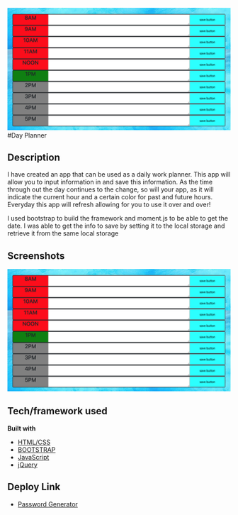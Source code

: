 ![HomePage](/assets/images/1.png)
#Day Planner

## Description
I have created an app that can be used as a daily work planner. This app will allow you to input information in and save this information. As the time through out the day continues to the change, so will your app, as it will indicate the current hour and a certain color for past and future hours. Everyday this app will refresh allowing for you to use it over and over!  

I used bootstrap to build the framework and moment.js to be able to get the date. I was able to get the info to save by setting it to the local storage and retrieve it from the same local storage

 
## Screenshots

![HomePage](/assets/images/1.png)

## Tech/framework used

<b>Built with</b>
- [HTML/CSS](https://www.w3schools.com/html/html_intro.asp)
- [BOOTSTRAP](https://getbootstrap.com/)
- [JavaScript](https://www.javascript.com/)
- [jQuery](https://www.javascript.com/)

## Deploy Link

- [Password Generator](https://wsams11.github.io/password-generator/)


